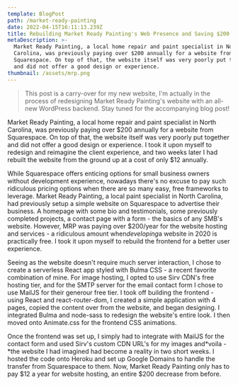 ```yaml
---
template: BlogPost
path: /market-ready-painting
date: 2022-04-15T16:11:13.239Z
title: Rebuilding Market Ready Painting's Web Presence and Saving $200 Annually
metaDescription: >-
  Market Ready Painting, a local home repair and paint specialist in North
  Carolina, was previously paying over $200 annually for a website from
  Squarespace. On top of that, the website itself was very poorly put together
  and did not offer a good design or experience.
thumbnail: /assets/mrp.png
---
```

> This post is a carry-over for my new website, I'm actually in the process of redesigning Market Ready Painting's website with an all-new WordPress backend. Stay tuned for the accompanying blog post!

Market Ready Painting, a local home repair and paint specialist in North Carolina, was previously paying over $200 annually for a website from Squarespace. On top of that, the website itself was very poorly put together and did not offer a good design or experience. I took it upon myself to redesign and reimagine the client experience, and two weeks later I had rebuilt the website from the ground up at a cost of only $12 annually.

While Squarespace offers enticing options for small business owners without development experience, nowadays there's no excuse to pay such ridiculous pricing options when there are so many easy, free frameworks to leverage. Market Ready Painting, a local paint specialist in North Carolina, had previously setup a simple website on Squarespace to advertise their business. A homepage with some bio and testimonials, some previously completed projects, a contact page with a form - the basics of any SMB's website. However, MRP was paying over $200/year for the website hosting and services - a ridiculous amount when*developing*a website in 2020 is practically free. I took it upon myself to rebuild the frontend for a better user experience. 

Seeing as the website doesn't require much server interaction, I chose to create a serverless React app styled with Bulma CSS - a recent favorite combination of mine. For image hosting, I opted to use Sirv CDN's free hosting tier, and for the SMTP server for the email contact form I chose to use MailJS for their generour free tier. I took off building the frontend - using React and react-router-dom, I created a simple application with 4 pages, copied the content over from the website, and began designing. I integrated Bulma and node-sass to redesign the website's entire look. I then moved onto Animate.css for the frontend CSS animations. 

Once the frontend was set up, I simply had to integrate with MailJS for the contact form and used Sirv's custom CDN URL's for my images and*voila -*the website I had imagined had become a reality in two short weeks. I hosted the code onto Heroku and set up Google Domains to handle the transfer from Squarespace to them. Now, Market Ready Painting only has to pay $12 a year for website hosting, an entire $200 decrease from before.
